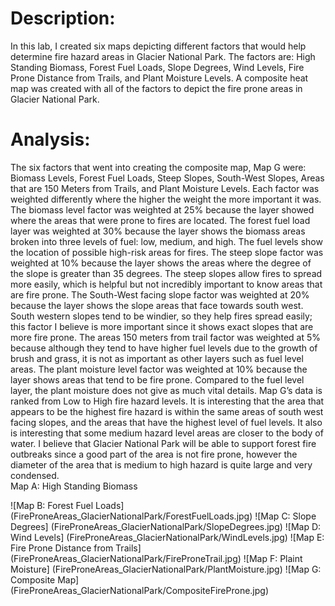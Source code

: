 # Description:
In this lab, I created six maps depicting different factors that would help determine fire hazard areas in Glacier National Park. The factors are: High Standing Biomass, Forest Fuel Loads, Slope Degrees, Wind Levels, Fire Prone Distance from Trails, and Plant Moisture Levels. A composite heat map was created with all of the factors to depict the fire prone areas in Glacier National Park.
# Analysis:
The six factors that went into creating the composite map, Map G were: Biomass Levels, Forest Fuel Loads, Steep Slopes, South-West Slopes, Areas that are 150 Meters from Trails, and Plant Moisture Levels. Each factor was weighted differently where the higher the weight the more important it was. The biomass level factor was weighted at 25% because the layer showed where the areas that were prone to fires are located. The forest fuel load layer was weighted at 30% because the layer shows the biomass areas broken into three levels of fuel: low, medium, and high. The fuel levels show the location of possible high-risk areas for fires. The steep slope factor was weighted at 10% because the layer shows the areas where the degree of the slope is greater than 35 degrees. The steep slopes allow fires to spread more easily, which is helpful but not incredibly important to know areas that are fire prone. The South-West facing slope factor was weighted at 20% because the layer shows the slope areas that face towards south west. South western slopes tend to be windier, so they help fires spread easily; this factor I believe is more important since it shows exact slopes that are more fire prone. The areas 150 meters from trail factor was weighted at 5% because although they tend to have higher fuel levels due to the growth of brush and grass, it is not as important as other layers such as fuel level areas. The plant moisture level factor was weighted at 10% because the layer shows areas that tend to be fire prone. Compared to the fuel level layer, the plant moisture does not give as much vital details. Map G’s data is ranked from Low to High fire hazard levels. It is interesting that the area that appears to be the highest fire hazard is within the same areas of south west facing slopes, and the areas that have the highest level of fuel levels. It also is interesting that some medium hazard level areas are closer to the body of water. I believe that Glacier National Park will be able to support forest fire outbreaks since a good part of the area is not fire prone, however the diameter of the area that is medium to high hazard is quite large and very condensed.  
Map A: High Standing Biomass
<p align = "center">
<src = "https://github.com/fernandezgk/GISPortfolio/blob/main/FireProneAreas_GlacierNationalPark/HighStandingBiomass.jpg">
 </p>
![Map B: Forest Fuel Loads]
(FireProneAreas_GlacierNationalPark/ForestFuelLoads.jpg)
![Map C: Slope Degrees]
(FireProneAreas_GlacierNationalPark/SlopeDegrees.jpg)
![Map D: Wind Levels]
(FireProneAreas_GlacierNationalPark/WindLevels.jpg)
![Map E: Fire Prone Distance from Trails]
(FireProneAreas_GlacierNationalPark/FireProneTrail.jpg)
![Map F: Plaint Moisture]
(FireProneAreas_GlacierNationalPark/PlantMoisture.jpg)
![Map G: Composite Map]
(FireProneAreas_GlacierNationalPark/CompositeFireProne.jpg)
